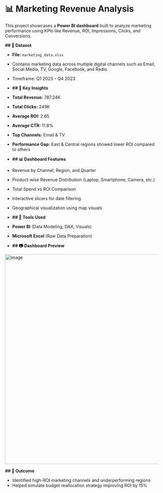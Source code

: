 # 📊 **Marketing Revenue Analysis**
This project showcases a **Power BI dashboard** built to analyze marketing performance using KPIs like Revenue, ROI, Impressions, Clicks, and Conversions.

**## 📁 Dataset**
- **File:** `marketing_data.xlsx`
- Contains marketing data across multiple digital channels such as Email, Social Media, TV, Google, Facebook, and Radio.
- Timeframe: Q1 2023 – Q4 2023

- **## 🧠 Key Insights**
- **Total Revenue:** 787.24K  
- **Total Clicks:** 249K  
- **Average ROI:** 2.65  
- **Average CTR:** 11.8%  
- **Top Channels:** Email & TV  
- **Performance Gap:** East & Central regions showed lower ROI compared to others

- **## 📊 Dashboard Features**
- Revenue by Channel, Region, and Quarter
- Product-wise Revenue Distribution (Laptop, Smartphone, Camera, etc.)
- Total Spend vs ROI Comparison
- Interactive slicers for date filtering
- Geographical visualization using map visuals

- **## 🔧 Tools Used**
- **Power BI** (Data Modeling, DAX, Visuals)
- **Microsoft Excel** (Raw Data Preparation)

- **## 📷 Dashboard Preview**
<img width="1235" height="693" alt="image" src="https://github.com/user-attachments/assets/f2ee3c04-d893-447d-b651-6dd54c68b2e0" />

**## 🚀 Outcome**
- Identified high-ROI marketing channels and underperforming regions  
- Helped simulate budget reallocation strategy improving ROI by 15%  









